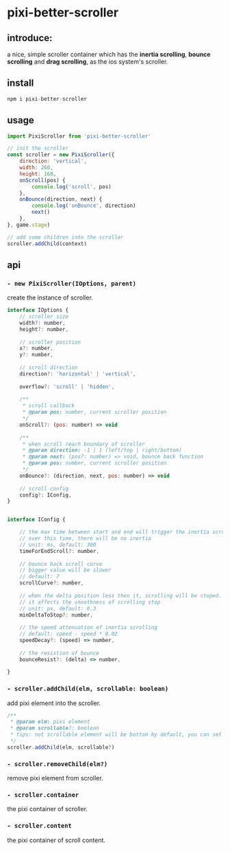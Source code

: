 # pixi-better-scroller

## introduce:

a nice, simple scroller container which has the **inertia scrolling**, **bounce scrolling** and **drag scrolling**, as the ios system's scroller.

## install

```js
npm i pixi-better-scroller
```

## usage
    
```js
import PixiScroller from 'pixi-better-scroller'

// init the scroller
const scroller = new PixiScroller({
    direction: 'vertical',
    width: 260,
    height: 160,
    onScroll(pos) {
        console.log('scroll', pos)
    },
    onBounce(direction, next) {
        console.log('onBounce', direction)
        next()
    },
}, game.stage)

// add some children into the scroller
scroller.addChild(context)
```

## api

### `- new PixiScroller(IOptions, parent)`

create the instance of scroller.

```js
interface IOptions {
    // scroller size
    width?: number,
    height?: number,
    
    // scroller position
    x?: number,
    y?: number,
    
    // scroll direction
    direction?: 'horizontal' | 'vertical',
    
    overflow?: 'scroll' | 'hidden',
    
    /**
     * scroll callback
     * @param pos: number, current scroller position
     */
    onScroll?: (pos: number) => void
    
    /**
     * when scroll reach boundary of scroller
     * @param direction: -1 | 1 (left/top | right/bottom)
     * @param next: (pos?: number) => void, bounce back function
     * @param pos: number, current scroller position
     */
    onBounce?: (direction, next, pos: number) => void
    
    // scroll config
    config?: IConfig,
}


interface IConfig {

    // the max time between start and end will trigger the inertia scrolling
    // over this time, there will be no inertia
    // unit: ms, default: 300
    timeForEndScroll?: number,
    
    // bounce back scroll curve
    // bigger value will be slower
    // default: 7
    scrollCurve?: number,
    
    // when the delta position less then it, scrolling will be stoped.
    // it affects the smoothness of scrolling stop
    // unit: px, default: 0.3
    minDeltaToStop?: number,  
    
    // the speed attenuation of inertia scrolling
    // default: speed - speed * 0.02
    speedDecay?: (speed) => number,
    
    // the resistion of bounce
    bounceResist?: (delta) => number,
    
}
```

### `- scroller.addChild(elm, scrollable: boolean)`

add pixi element into the scroller.

```js
/**
 * @param elm: pixi element
 * @param scrollable?: boolean
 * tips: not scrollable element will be bottom by default, you can set zIndex to up.
 */
scroller.addChild(elm, scrollable?)
```

### `- scroller.removeChild(elm?)`

remove pixi element from scroller.

### `- scroller.container`

the pixi container of scroller.

### `- scroller.content`

the pixi container of scroll content.



